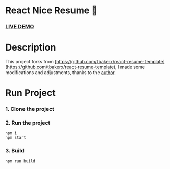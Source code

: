 # React Nice Resume :page_with_curl:

### [LIVE DEMO](https://vincentkiptoo/netlifyapp.com)

# Description

This project forks from [https://github.com/tbakerx/react-resume-template](https://github.com/tbakerx/react-resume-template), I made some modifications and adjustments, thanks to the [author](https://github.com/tbakerx).

# Run Project

### 1. Clone the project

### 2. Run the project

```shell
npm i
npm start
```

### 3. Build

```shell
npm run build
```
